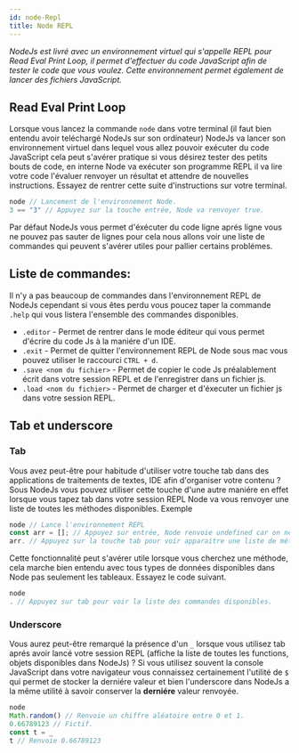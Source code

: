 ```yaml
---
id: node-Repl
title: Node REPL
---
```

*NodeJs est livré avec un environnement virtuel qui s'appelle REPL pour Read Eval Print Loop, il permet d'effectuer du code JavaScript afin de tester le code que vous voulez. Cette environnement permet également de lancer des fichiers JavaScript.*

## Read Eval Print Loop
Lorsque vous lancez la commande `node` dans votre terminal (il faut bien entendu avoir teléchargé NodeJs sur son ordinateur) NodeJs va lancer son environnement virtuel dans lequel vous allez pouvoir exécuter du code JavaScript cela peut s'avérer pratique si vous désirez tester des petits bouts de code, en interne Node va exécuter son programme REPL il va lire votre code l'évaluer renvoyer un résultat et attendre de nouvelles instructions. Essayez de rentrer cette suite d'instructions sur votre terminal.

```js
node // Lancement de l'environnement Node.
3 == "3" // Appuyez sur la touche entrée, Node va renvoyer true.
```

Par défaut NodeJs vous permet d'éxécuter du code ligne aprés ligne vous ne pouvez pas sauter de lignes pour cela nous allons voir une liste de commandes qui peuvent s'avérer utiles pour pallier certains problémes.

## Liste de commandes:
Il n'y a pas beaucoup de commandes dans l'environnement REPL de NodeJs cependant si vous êtes perdu vous poucez taper la commande `.help` qui vous listera l'ensemble des commandes disponibles.

* `.editor` - Permet de rentrer dans le mode éditeur qui vous permet d'écrire du code Js à la maniére d'un IDE.
* `.exit` - Permet de quitter l'environnement REPL de Node sous mac vous pouvez utiliser le raccourci `CTRL + d`.
* `.save <nom du fichier>` - Permet de copier le code Js préalablement écrit dans votre session REPL et de l'enregistrer dans un fichier js.
* `.load <nom du fichier>` - Permet de charger et d'éxecuter un fichier js dans votre session REPL.

## Tab et underscore
### Tab
Vous avez peut-être pour habitude d'utiliser votre touche tab dans des applications de traitements de textes, IDE afin d'organiser votre contenu ? Sous NodeJs vous pouvez utiliser cette touche d'une autre maniére en effet lorsque vous tapez tab dans votre session REPL Node va vous renvoyer une liste de toutes les méthodes disponibles. Exemple

```js
node // Lance l'environnement REPL
const arr = []; // Appuyez sur entrée, Node renvoie undefined car on ne retourne ou vérifie rien.
arr. // Appuyez sur la touche tab pour voir apparaitre une liste de méthodes disponibles pour notre tableau.
```

Cette fonctionnalité peut s'avérer utile lorsque vous cherchez une méthode, cela marche bien entendu avec tous types de données disponibles dans Node pas seulement les tableaux. Essayez le code suivant.

```js
node
. // Appuyez sur tab pour voir la liste des commandes disponibles.
```

### Underscore
Vous aurez peut-être remarqué la présence d'un `_` lorsque vous utilisez tab aprés avoir lancé votre session REPL (affiche la liste de toutes les functions, objets disponibles dans NodeJs) ? Si vous utilisez souvent la console JavaScript dans votre navigateur vous connaissez certainement l'utilité de `$` qui permet de stocker la derniére valeur et bien l'underscore dans NodeJs a la même utilité à savoir conserver la **derniére** valeur renvoyée.

```js
node
Math.random() // Renvoie un chiffre aléatoire entre 0 et 1.
0.66789123 // Fictif.
const t = _
t // Renvoie 0.66789123
```
